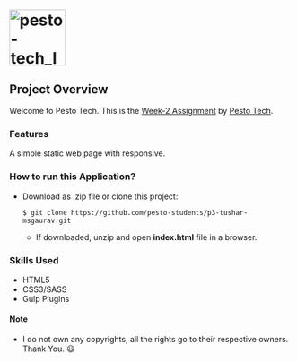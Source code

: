 # <a href="https://www.pesto.tech/become-a-developer/" target="_blank"><img src="https://pestotech.b-cdn.net/pesto-logo-black.png" alt="pesto-tech_logo" width="100px"></a>

## Project Overview
Welcome to Pesto Tech. This is the [Week-2 Assignment](https://pestotech.teachable.com/courses/1782350/lectures/40231509) by [Pesto Tech](https://www.pesto.tech/become-a-developer/).

### Features
A simple static web page with responsive.

### How to run this Application?
  * Download as .zip file or clone this project:
    ```
    $ git clone https://github.com/pesto-students/p3-tushar-msgaurav.git
    ```
    * If downloaded, unzip and open **index.html** file in a browser.

### Skills Used
  * HTML5
  * CSS3/SASS
  * Gulp Plugins

#### Note
  * I do not own any copyrights, all the rights go to their respective owners. Thank You. :smiley:
